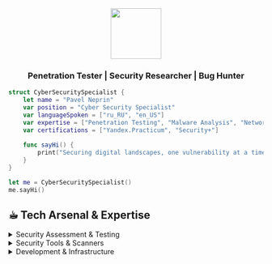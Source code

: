 <div align="center">
  <img src="https://media.giphy.com/media/M9gbBd9nbDrOTu1Mqx/giphy.gif" width="100"/>
  <h3>Penetration Tester | Security Researcher | Bug Hunter</h3>
</div>

```swift
struct CyberSecuritySpecialist {
    let name = "Pavel Neprin"
    var position = "Cyber Security Specialist"
    var languageSpoken = ["ru_RU", "en_US"]
    var expertise = ["Penetration Testing", "Malware Analysis", "Network Security"]
    var certifications = ["Yandex.Practicum", "Security+"]
    
    func sayHi() {
        print("Securing digital landscapes, one vulnerability at a time")
    }
}

let me = CyberSecuritySpecialist()
me.sayHi()
```
## ☕︎ Tech Arsenal & Expertise

<details>
<summary>Security Assessment & Testing</summary>

<br>

![](https://img.shields.io/badge/XSS-333333?style=flat&logo=xss&logoColor=white) ![](https://img.shields.io/badge/CSRF-333333?style=flat&logo=csrf&logoColor=white) ![](https://img.shields.io/badge/SQLi-333333?style=flat&logo=sql&logoColor=white) ![](https://img.shields.io/badge/SSRF-333333?style=flat&logo=ssrf&logoColor=white) ![](https://img.shields.io/badge/Network_Security-333333?style=flat&logo=network&logoColor=white) ![](https://img.shields.io/badge/JWT-333333?style=flat&logo=jwt&logoColor=white) ![](https://img.shields.io/badge/Tor-333333?style=flat&logo=tor-project&logoColor=white) ![](https://img.shields.io/badge/VeraCrypt-333333?style=flat&logo=veracrypt&logoColor=white) 
</details>

<details>
<summary>Security Tools & Scanners</summary>

<br>

![](https://img.shields.io/badge/Burp_Suite-333333?style=flat&logo=burpsuite&logoColor=white) ![](https://img.shields.io/badge/OWASP_ZAP-333333?style=flat&logo=owasp&logoColor=white) ![](https://img.shields.io/badge/Nmap-333333?style=flat&logo=nmap&logoColor=white) ![](https://img.shields.io/badge/Shodan-333333?style=flat&logo=shodan&logoColor=white) ![](https://img.shields.io/badge/SQLMap-333333?style=flat&logo=sqlmap&logoColor=white) ![](https://img.shields.io/badge/Ffuf-333333?style=flat&logo=ffuf&logoColor=white) ![](https://img.shields.io/badge/Nuclei-333333?style=flat&logo=nuclei&logoColor=white)
</details>

<details>
<summary>Development & Infrastructure</summary>

<br>

![](https://img.shields.io/badge/Swift-333333?style=flat&logo=swift&logoColor=white) ![](https://img.shields.io/badge/Python-333333?style=flat&logo=python&logoColor=white) ![](https://img.shields.io/badge/Git-333333?style=flat&logo=git&logoColor=white) ![](https://img.shields.io/badge/Xcode-333333?style=flat&logo=xcode&logoColor=white) ![](https://img.shields.io/badge/Docker-333333?style=flat&logo=docker&logoColor=white) ![](https://img.shields.io/badge/Kubernetes-333333?style=flat&logo=kubernetes&logoColor=white) ![](https://img.shields.io/badge/OWASP_Top_10-333333?style=flat&logo=owasp&logoColor=white) 
</details>
